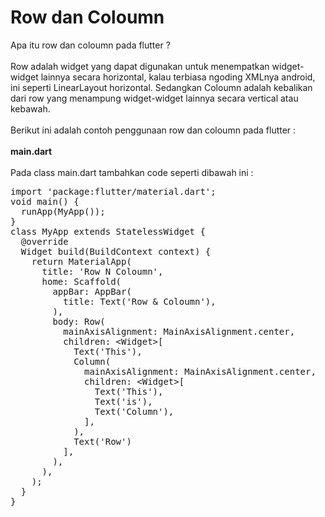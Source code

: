 # Row dan Coloumn
Apa itu row dan coloumn pada flutter ? <br><br>
Row adalah widget yang dapat digunakan untuk menempatkan widget-widget lainnya secara horizontal, kalau terbiasa ngoding XMLnya android, ini seperti LinearLayout horizontal. Sedangkan Coloumn adalah kebalikan dari row yang menampung widget-widget lainnya secara vertical atau kebawah. <br><br>
Berikut ini adalah contoh penggunaan row dan coloumn pada flutter :
<br><br>
<b>main.dart</b>
<br><br>
Pada class main.dart tambahkan code seperti dibawah ini :
<pre>
import 'package:flutter/material.dart';
void main() {
  runApp(MyApp());
}
class MyApp extends StatelessWidget {
  @override
  Widget build(BuildContext context) {
    return MaterialApp(
      title: 'Row N Coloumn',
      home: Scaffold(
        appBar: AppBar(
          title: Text('Row & Coloumn'),
        ),
        body: Row(
          mainAxisAlignment: MainAxisAlignment.center,
          children: &lt;Widget>[
            Text('This'),
            Column(
              mainAxisAlignment: MainAxisAlignment.center,
              children: &lt;Widget>[
                Text('This'),
                Text('is'),
                Text('Column'),
              ],
            ),
            Text('Row')
          ],
        ),
      ),
    );
  }
}
</pre>